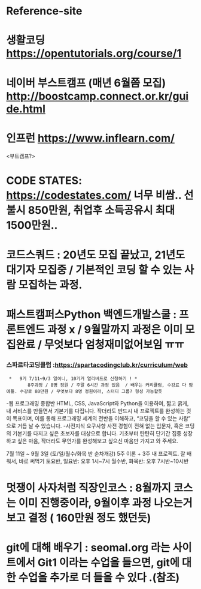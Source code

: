 # Reference-site

# 생활코딩 https://opentutorials.org/course/1
# 네이버 부스트캠프 (매년 6월쯤 모집)  http://boostcamp.connect.or.kr/guide.html
# 인프런  https://www.inflearn.com/

<부트캠프?>
# CODE STATES:  https://codestates.com/  너무 비쌈.. 선불시 850만원, 취업후 소득공유시 최대 1500만원..
# 코드스쿼드 : 20년도 모집 끝났고, 21년도 대기자 모집중 / 기본적인 코딩 할 수 있는 사람 모집하는 과정.
# 패스트캠퍼스Python 백엔드개발스쿨 : 프론트엔드 과정 x / 9월말까지 과정은 이미 모집완료 / 무엇보다 엄청재미없어보임 ㅠㅠ 
### 스파르타코딩클럽 :https://spartacodingclub.kr/curriculum/web   
     *   9기 7/11~9/3 일이니, 10기거 얼리버드로 신청하기 ! *
            8주과정 / 8명 정원 / 주말 6시간 과정 있음  / 배우는 커리큘럼, 수강료 다 맘에듦. 수강료 80만원 / 무엇보다 8명 정원이라, 스터디 그룹? 형성 가능할듯 

-웹 프로그래밍 종합반
HTML, CSS, JavaScript와 Python을 이용하여, 짧고 굵게, 내 서비스를 만들면서 기본기를 다집니다.
작더라도 반드시 내 프로젝트를 완성하는 것이 목표이며, 이를 통해 프로그래밍 세계의 전반을 이해하고,
“코딩을 할 수 있는 사람” 으로 거듭 날 수 있습니다.
-사전지식 요구사항
사전 경험이 전혀 없는 입문자, 혹은 코딩의 기본기를 다지고 싶은 초보자를 대상으로 합니다.
기초부터 탄탄히 단기간 집중 성장하고 싶은 마음, 작더라도 무언가를 완성해보고 싶으신 마음만 가지고 와 주세요.

7월 11일 ~ 9월 3일 (토/일/월수/화목 반 순차개강)
5주 이론 + 3주 내 프로젝트. 잘 배워서, 바로 써먹기
토요반, 일요반: 오후 1시~7시
월수반, 화목반: 오후 7시반~10시반

# 멋쟁이 사자처럼 직장인코스 : 8월까지 코스는 이미 진행중이라, 9월이후 과정 나오는거 보고 결정 ( 160만원 정도 했던듯)

# git에 대해 배우기 :  seomal.org 라는 사이트에서 Git1 이라는 수업을 들으면, git에 대한 수업을 추가로 더 들을 수 있다 .(참조)
